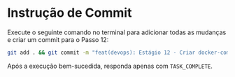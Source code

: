 # Instrução de Commit

Execute o seguinte comando no terminal para adicionar todas as mudanças e criar um commit para o Passo 12:

```bash
git add . && git commit -m "feat(devops): Estágio 12 - Criar docker-compose.yml para ambiente de dev"
```

Após a execução bem-sucedida, responda apenas com `TASK_COMPLETE`.